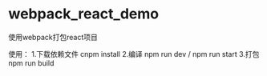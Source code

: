 # webpack_react_demo
使用webpack打包react项目

使用：
1.下载依赖文件
  cnpm install
2.编译
  npm run dev / npm run start
3.打包
  npm run build
